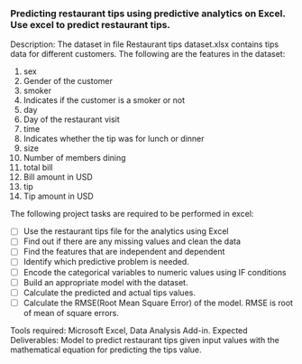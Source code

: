 ### **Predicting restaurant tips using predictive analytics on Excel. Use excel to predict restaurant tips.**

Description: The dataset in file Restaurant tips dataset.xlsx contains tips data for different customers. 
The following are the features in the dataset:
1. sex
2. Gender of the customer
3. smoker
4. Indicates if the customer is a smoker or not
5. day
6. Day of the restaurant visit
7. time
8. Indicates whether the tip was for lunch or dinner
9. size
10. Number of members dining
11. total bill
12. Bill amount in USD
13. tip
14. Tip amount in USD

The following project tasks are required to be performed in excel:
- [ ] Use the restaurant tips file for the analytics using Excel
- [ ] Find out if there are any missing values and clean the data
- [ ] Find the features that are independent and dependent
- [ ] Identify which predictive problem is needed.
- [ ] Encode the categorical variables to numeric values using IF conditions
- [ ] Build an appropriate model with the dataset. 
- [ ] Calculate the predicted and actual tips values.
- [ ] Calculate the RMSE(Root Mean Square Error) of the model. RMSE is root of mean of square errors.

Tools required: Microsoft Excel, Data Analysis Add-in.
Expected Deliverables:  Model to predict restaurant tips given input values with the mathematical equation for predicting the tips value.
